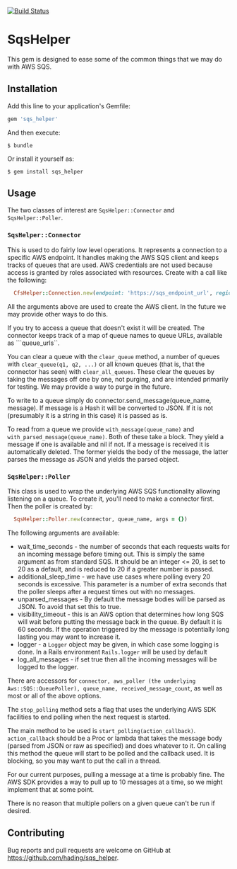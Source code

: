 [![Build Status](https://travis-ci.org/medusa-project/sqs_helper.svg?branch=master)](https://travis-ci.org/medusa-project/sqs_helper)

# SqsHelper

This gem is designed to ease some of the common things that we may do with AWS SQS.

## Installation

Add this line to your application's Gemfile:

```ruby
gem 'sqs_helper'
```

And then execute:

    $ bundle

Or install it yourself as:

    $ gem install sqs_helper

## Usage

The two classes of interest are ```SqsHelper::Connector``` and ```SqsHelper::Poller```.

### ```SqsHelper::Connector```

This is used to do fairly low level operations. It represents a connection to a specific AWS endpoint. It handles making
the AWS SQS client and keeps tracks of queues that are used. AWS credentials are not used because access is granted by
roles associated with resources. Create with a call like the following:

```ruby
  CfsHelper::Connection.new(endpoint: 'https://sqs_endpoint_url', region: 'aws-region')
```

All the arguments above are used to create the AWS client. In the future we may provide other ways to do this.

If you try to access a queue that doesn't exist it will be created. The connector keeps track of a map of queue names to
queue URLs, available as ```queue_urls``.

You can clear a queue with the ```clear_queue``` method, a number of queues with ```clear_queue(q1, q2, ...)```
or all known queues (that is, that the connector has seen) with ```clear_all_queues```. These clear the queues by taking
the messages off one by one, not purging, and are intended primarily for testing. We may provide a way to purge in the
future.

To write to a queue simply do connector.send_message(queue_name, message). If message is a Hash it will be converted to
JSON. If it is not (presumably it is a string in this case) it is passed as is.

To read from a queue we provide ```with_message(queue_name)``` and ```with_parsed_message(queue_name)```. Both of these
take a block. They yield a message if one is available and nil if not. If a message is received it is automatically
deleted. The former yields the body of the message, the latter parses the message as JSON and yields the parsed object.

### ```SqsHelper::Poller```

This class is used to wrap the underlying AWS SQS functionality allowing listening on a queue. To create it, you'll need
to make a connector first. Then the poller is created by:

```ruby
  SqsHelper::Poller.new(connector, queue_name, args = {})
```

The following arguments are available:

* wait_time_seconds - the number of seconds that each requests waits for an incoming message before timing out. This is
  simply the same argument as from standard SQS. It should be an integer <= 20, is set to 20 as a default, and is
  reduced to 20 if a greater number is passed.
* additional_sleep_time - we have use cases where polling every 20 seconds is excessive. This parameter is a number of
  extra seconds that the poller sleeps after a request times out with no messages.
* unparsed_messages - By default the message bodies will be parsed as JSON. To avoid that set this to true.
* visibility_timeout - this is an AWS option that determines how long SQS will wait before putting the message back in
  the queue. By default it is 60 seconds. If the operation triggered by the message is potentially long lasting you may
  want to increase it.
* logger - a ```Logger``` object may be given, in which case some logging is done. In a Rails environment
  ```Rails.logger``` will be used by default
* log_all_messages - if set true then all the incoming messages will be logged to the logger.

There are accessors
for ```connector, aws_poller (the underlying Aws::SQS::QueuePoller), queue_name, received_message_count```, as well as
most or all of the above options.

The ```stop_polling``` method sets a flag that uses the underlying AWS SDK facilities to end polling when the next
request is started.

The main method to be used is ```start_polling(action_callback)```. ```action_callback``` should be a Proc or lambda
that takes the message body (parsed from JSON or raw as specified) and does whatever to it. On calling this method the
queue will start to be polled and the callback used. It is blocking, so you may want to put the call in a thread.

For our current purposes, pulling a message at a time is probably fine. The AWS SDK provides a way to pull up to 10
messages at a time, so we might implement that at some point.

There is no reason that multiple pollers on a given queue can't be run if desired.

## Contributing

Bug reports and pull requests are welcome on GitHub at https://github.com/hading/sqs_helper.
